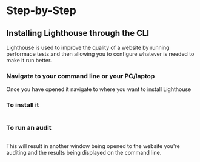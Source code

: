 # Step-by-Step

## Installing Lighthouse through the CLI

Lighthouse is used to improve the quality of a website by running performace tests and then allowing you to configure whatever is needed to make it run better.

### Navigate to your command line or your PC/laptop
Once you have opened it navigate to where you want to install Lighthouse

### To install it

``` npm install -g lighthouse
```

### To run an audit

``` lighthouse <url>
```
This will result in another window being opened to the website you're auditing and the results being displayed on the command line.